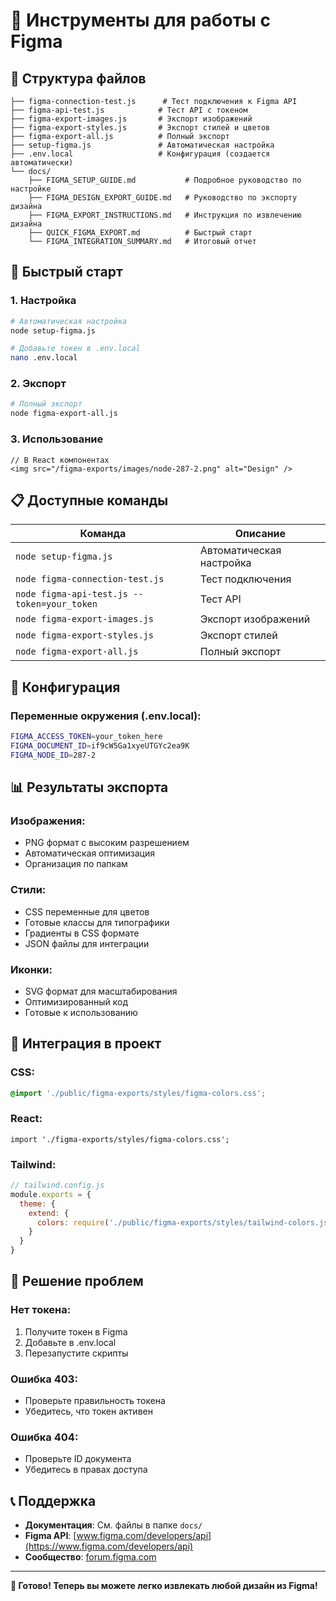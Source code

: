 # 🎨 Инструменты для работы с Figma

## 📁 Структура файлов

```
├── figma-connection-test.js      # Тест подключения к Figma API
├── figma-api-test.js            # Тест API с токеном
├── figma-export-images.js       # Экспорт изображений
├── figma-export-styles.js       # Экспорт стилей и цветов
├── figma-export-all.js          # Полный экспорт
├── setup-figma.js               # Автоматическая настройка
├── .env.local                   # Конфигурация (создается автоматически)
└── docs/
    ├── FIGMA_SETUP_GUIDE.md           # Подробное руководство по настройке
    ├── FIGMA_DESIGN_EXPORT_GUIDE.md   # Руководство по экспорту дизайна
    ├── FIGMA_EXPORT_INSTRUCTIONS.md   # Инструкция по извлечению дизайна
    ├── QUICK_FIGMA_EXPORT.md          # Быстрый старт
    └── FIGMA_INTEGRATION_SUMMARY.md   # Итоговый отчет
```

## 🚀 Быстрый старт

### 1. Настройка
```bash
# Автоматическая настройка
node setup-figma.js

# Добавьте токен в .env.local
nano .env.local
```

### 2. Экспорт
```bash
# Полный экспорт
node figma-export-all.js
```

### 3. Использование
```tsx
// В React компонентах
<img src="/figma-exports/images/node-287-2.png" alt="Design" />
```

## 📋 Доступные команды

| Команда | Описание |
|---------|----------|
| `node setup-figma.js` | Автоматическая настройка |
| `node figma-connection-test.js` | Тест подключения |
| `node figma-api-test.js --token=your_token` | Тест API |
| `node figma-export-images.js` | Экспорт изображений |
| `node figma-export-styles.js` | Экспорт стилей |
| `node figma-export-all.js` | Полный экспорт |

## 🔧 Конфигурация

### Переменные окружения (.env.local):
```bash
FIGMA_ACCESS_TOKEN=your_token_here
FIGMA_DOCUMENT_ID=if9cW5Ga1xyeUTGYc2ea9K
FIGMA_NODE_ID=287-2
```

## 📊 Результаты экспорта

### Изображения:
- PNG формат с высоким разрешением
- Автоматическая оптимизация
- Организация по папкам

### Стили:
- CSS переменные для цветов
- Готовые классы для типографики
- Градиенты в CSS формате
- JSON файлы для интеграции

### Иконки:
- SVG формат для масштабирования
- Оптимизированный код
- Готовые к использованию

## 🎯 Интеграция в проект

### CSS:
```css
@import './public/figma-exports/styles/figma-colors.css';
```

### React:
```tsx
import './figma-exports/styles/figma-colors.css';
```

### Tailwind:
```js
// tailwind.config.js
module.exports = {
  theme: {
    extend: {
      colors: require('./public/figma-exports/styles/tailwind-colors.js').colors
    }
  }
}
```

## 🚨 Решение проблем

### Нет токена:
1. Получите токен в Figma
2. Добавьте в .env.local
3. Перезапустите скрипты

### Ошибка 403:
- Проверьте правильность токена
- Убедитесь, что токен активен

### Ошибка 404:
- Проверьте ID документа
- Убедитесь в правах доступа

## 📞 Поддержка

- **Документация**: См. файлы в папке `docs/`
- **Figma API**: [www.figma.com/developers/api](https://www.figma.com/developers/api)
- **Сообщество**: [forum.figma.com](https://forum.figma.com)

---

**🎉 Готово! Теперь вы можете легко извлекать любой дизайн из Figma!**





